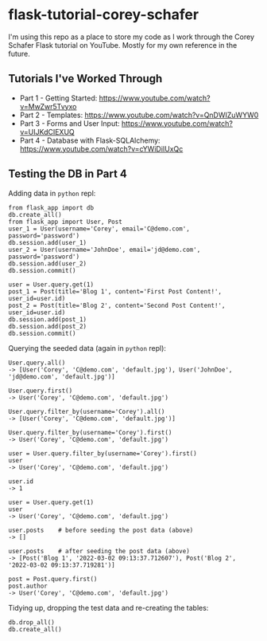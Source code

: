 # flask-tutorial-corey-schafer

I'm using this repo as a place to store my code as I work through the Corey Schafer Flask tutorial on YouTube. Mostly for my own reference in the future.

## Tutorials I've Worked Through

- Part 1 - Getting Started: https://www.youtube.com/watch?v=MwZwr5Tvyxo
- Part 2 - Templates: https://www.youtube.com/watch?v=QnDWIZuWYW0
- Part 3 - Forms and User Input: https://www.youtube.com/watch?v=UIJKdCIEXUQ
- Part 4 - Database with Flask-SQLAlchemy: https://www.youtube.com/watch?v=cYWiDiIUxQc

## Testing the DB in Part 4

Adding data in `python` repl:

```
from flask_app import db
db.create_all()
from flask_app import User, Post
user_1 = User(username='Corey', email='C@demo.com', password='password')
db.session.add(user_1)
user_2 = User(username='JohnDoe', email='jd@demo.com', password='password')
db.session.add(user_2)
db.session.commit()
```

```
user = User.query.get(1)
post_1 = Post(title='Blog 1', content='First Post Content!', user_id=user.id)
post_2 = Post(title='Blog 2', content='Second Post Content!', user_id=user.id)
db.session.add(post_1)
db.session.add(post_2)
db.session.commit()
```

Querying the seeded data (again in `python` repl):

```
User.query.all()
-> [User('Corey', 'C@demo.com', 'default.jpg'), User('JohnDoe', 'jd@demo.com', 'default.jpg')]
```

```
User.query.first()
-> User('Corey', 'C@demo.com', 'default.jpg')
```

```
User.query.filter_by(username='Corey').all()
-> [User('Corey', 'C@demo.com', 'default.jpg')]
```

```
User.query.filter_by(username='Corey').first()
-> User('Corey', 'C@demo.com', 'default.jpg')
```

```
user = User.query.filter_by(username='Corey').first()
user
-> User('Corey', 'C@demo.com', 'default.jpg')

user.id
-> 1
```

```
user = User.query.get(1)
user
-> User('Corey', 'C@demo.com', 'default.jpg')

user.posts    # before seeding the post data (above)
-> []     

user.posts    # after seeding the post data (above)
-> [Post('Blog 1', '2022-03-02 09:13:37.712607'), Post('Blog 2', '2022-03-02 09:13:37.719281')]
```

```
post = Post.query.first()
post.author
-> User('Corey', 'C@demo.com', 'default.jpg')
```

Tidying up, dropping the test data and re-creating the tables:

```
db.drop_all()
db.create_all()
```